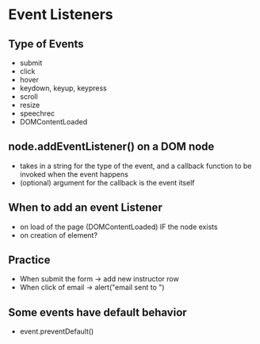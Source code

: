 # Event Listeners
## Type of Events
- submit
- click
- hover
- keydown, keyup, keypress
- scroll
- resize
- speechrec
- DOMContentLoaded

## node.addEventListener() on a DOM node
- takes in a string for the type of the event, and a callback function to be invoked when the event happens
- (optional) argument for the callback is the event itself

## When to add an event Listener
- on load of the page (DOMContentLoaded) IF the node exists
- on creation of element?

## Practice
- When submit the form -> add new instructor row
- When click of email -> alert("email sent to <email> ")

## Some events have default behavior
- event.preventDefault()
